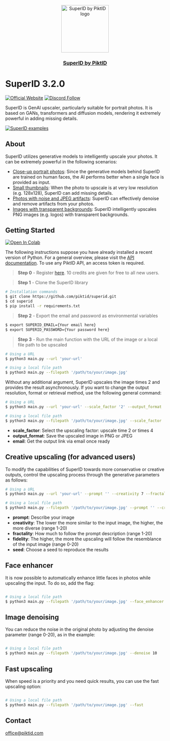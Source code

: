 <p align="center">
  <img src="https://studio.piktid.com/logo.svg" alt="SuperID by PiktID logo" width="150">
  </br>
  <h3 align="center"><a href="[https://studio.piktid.com](https://studio.piktid.com)">SuperID by PiktID</a></h3>
</p>


# SuperID 3.2.0
[![Official Website](https://img.shields.io/badge/Official%20Website-piktid.com-blue?style=flat&logo=world&logoColor=white)](https://piktid.com)
[![Discord Follow](https://dcbadge.vercel.app/api/server/FJU39e9Z4P?style=flat)](https://discord.com/invite/FJU39e9Z4P)

SuperID is GenAI upscaler, particularly suitable for portrait photos. 
It is based on GANs, transformers and diffusion models, rendering it extremely powerful in adding missing details.

[![SuperID examples](http://i3.ytimg.com/vi/0UKFPpC50m0/hqdefault.jpg)](https://www.youtube.com/watch?v=0UKFPpC50m0)


## About
SuperID utilizes generative models to intelligently upscale your photos. It can be extremely powerful in the following scenarios:

- <ins>Close-up portrait photos</ins>: Since the generative models behind SuperID are trained on human faces, the AI performs better when a single face is provided as input.
- <ins>Small thumbnails</ins>: When the photo to upscale is at very low resolution (e.g. 128x128), SuperID can add missing details. 
- <ins>Photos with noise and JPEG artifacts</ins>: SuperID can effectively denoise and remove artifacts from your photos.
- <ins>Images with transparent backgrounds</ins>: SuperID intelligently upscales PNG images (e.g. logos) with transparent backgrounds.

## Getting Started
<a target="_blank" href="https://colab.research.google.com/drive/1DBjyDcwrZBzFPFCDjRnmNHBt2mEqxW6D?usp=sharing">
  <img src="https://colab.research.google.com/assets/colab-badge.svg" alt="Open In Colab"/>
</a>

The following instructions suppose you have already installed a recent version of Python. For a general overview, please visit the <a href="https://api.piktid.com/docs">API documentation</a>.
To use any PiktID API, an access token is required. 

> **Step 0** - Register <a href="https://studio.piktid.com">here</a>. 10 credits are given for free to all new users.

> **Step 1** - Clone the SuperID library
```bash
# Installation commands
$ git clone https://github.com/piktid/superid.git
$ cd superid
$ pip install -r requirements.txt
```

> **Step 2** - Export the email and password as environmental variables
```bash
$ export SUPERID_EMAIL={Your email here}
$ export SUPERID_PASSWORD={Your password here}
```

> **Step 3** - Run the main function with the URL of the image or a local file path to be upscaled
```bash
# Using a URL
$ python3 main.py --url 'your-url'

# Using a local file path
$ python3 main.py --filepath '/path/to/your/image.jpg'
```

Without any additional argument, SuperID upscales the image times 2 and provides the result asynchronously. 
If you want to change the output resolution, format or retrieval method, use the following general command:

```bash
# Using a URL
$ python3 main.py --url 'your-url' --scale_factor '2' --output_format 'PNG' --email

# Using a local file path
$ python3 main.py --filepath '/path/to/your/image.jpg' --scale_factor '2' --output_format 'PNG' --email
```

- **scale_factor**: Select the upscaling factor: upscale time 2 or times 4
- **output_format**: Save the upscaled image in PNG or JPEG
- **email**: Get the output link via email once ready


## Creative upscaling (for advanced users)
To modify the capabilities of SuperID towards more conservative or creative outputs, control the upscaling process through the generative parameters as follows:

```bash
# Using a URL
$ python3 main.py --url 'your-url' --prompt '' --creativity 7 --fractality 3 --fidelity 5 --seed 0

# Using a local file path
$ python3 main.py --filepath '/path/to/your/image.jpg' --prompt '' --creativity 7 --fractality 3 --fidelity 5 --seed 0
```

- **prompt**: Describe your image
- **creativity**: The lower the more similar to the input image, the higher, the more diverse (range 1-20)
- **fractality**: How much to follow the prompt description (range 1-20)
- **fidelity**: The higher, the more the upscaling will follow the resemblance of the input image (range 0-20)
- **seed**: Choose a seed to reproduce the results

## Face enhancer
It is now possible to automatically enhance little faces in photos while upscaling the input. To do so, add the flag:

```bash

# Using a local file path
$ python3 main.py --filepath '/path/to/your/image.jpg' --face_enhancer
```

## Image denoising
You can reduce the noise in the original photo by adjusting the denoise parameter (range 0-20), as in the example:

```bash

# Using a local file path
$ python3 main.py --filepath '/path/to/your/image.jpg' --denoise 10
```

## Fast upscaling
When speed is a priority and you need quick results, you can use the fast upscaling option:

```bash

# Using a local file path
$ python3 main.py --filepath '/path/to/your/image.jpg' --fast
```

## Contact
office@piktid.com
